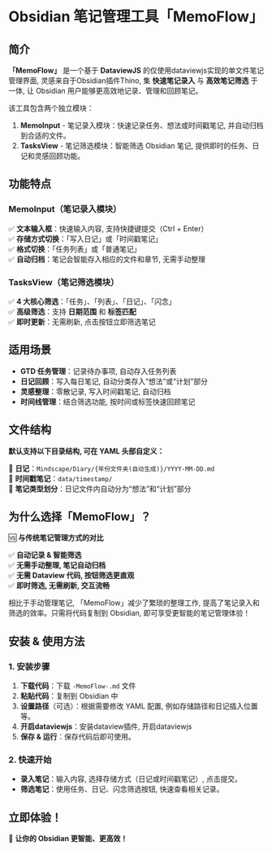 # **Obsidian 笔记管理工具「MemoFlow」**

## **简介**

**「MemoFlow」** 是一个基于 **DataviewJS** 的仅使用dataviewjs实现的单文件笔记管理界面, 灵感来自于Obsidian插件Thino, 集 **快速笔记录入** 与 **高效笔记筛选** 于一体, 让 Obsidian 用户能够更高效地记录、管理和回顾笔记。

该工具包含两个独立模块：

1. **MemoInput** - 笔记录入模块：快速记录任务、想法或时间戳笔记, 并自动归档到合适的文件。
2. **TasksView** - 笔记筛选模块：智能筛选 Obsidian 笔记, 提供即时的任务、日记和灵感回顾功能。

## **功能特点**

### **MemoInput（笔记录入模块）**

✅ **文本输入框**：快速输入内容, 支持快捷键提交（Ctrl + Enter）  
✅ **存储方式切换**：「写入日记」或「时间戳笔记」  
✅ **格式切换**：「任务列表」或「普通笔记」  
✅ **自动归档**：笔记会智能存入相应的文件和章节, 无需手动整理  

### **TasksView（笔记筛选模块）**

✅ **4 大核心筛选**：「任务」、「列表」、「日记」、「闪念」  
✅ **高级筛选**：支持 **日期范围** 和 **标签匹配**  
✅ **即时更新**：无需刷新, 点击按钮立即筛选笔记  

## **适用场景**

- **GTD 任务管理**：记录待办事项, 自动存入任务列表  
- **日记回顾**：写入每日笔记, 自动分类存入“想法”或“计划”部分  
- **灵感整理**：零散记录, 写入时间戳笔记, 自动归档  
- **时间线管理**：结合筛选功能, 按时间或标签快速回顾笔记  

## **文件结构**

**默认支持以下目录结构, 可在 YAML 头部自定义：**

📁 **日记**：`Mindscape/Diary/{年份文件夹(自动生成)}/YYYY-MM-DD.md`  
📁 **时间戳笔记**：`data/timestamp/`  
📁 **笔记类型划分**：日记文件内自动分为“想法”和“计划”部分  

## **为什么选择「MemoFlow」？**

🆚 **与传统笔记管理方式的对比**

✅ **自动记录 & 智能筛选**  
✅ **无需手动整理, 笔记自动归档**  
✅ **无需 Dataview 代码, 按钮筛选更直观**  
✅ **即时筛选, 无需刷新, 交互流畅**  

相比于手动管理笔记, 「MemoFlow」减少了繁琐的整理工作, 提高了笔记录入和筛选的效率。只需将代码复制到 Obsidian, 即可享受更智能的笔记管理体验！

## **安装 & 使用方法**

### **1. 安装步骤**

1. **下载代码**：下载 `-MemoFlow-.md` 文件
2. **粘贴代码**：复制到 Obsidian 中
3. **设置路径**（可选）：根据需要修改 YAML 配置, 例如存储路径和日记插入位置等。
4. **开启dataviewjs**：安装dataview插件, 开启dataviewjs
5. **保存 & 运行**：保存代码后即可使用。

### **2. 快速开始**

- **录入笔记**：输入内容, 选择存储方式（日记或时间戳笔记）, 点击提交。
- **筛选笔记**：使用任务、日记、闪念筛选按钮, 快速查看相关记录。

## **立即体验！**

📌 **让你的 Obsidian 更智能、更高效！**

